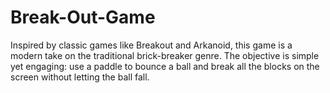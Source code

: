 # Break-Out-Game
Inspired by classic games like Breakout and Arkanoid, this game is a modern take on the traditional brick-breaker genre. The objective is simple yet engaging: use a paddle to bounce a ball and break all the blocks on the screen without letting the ball fall.
